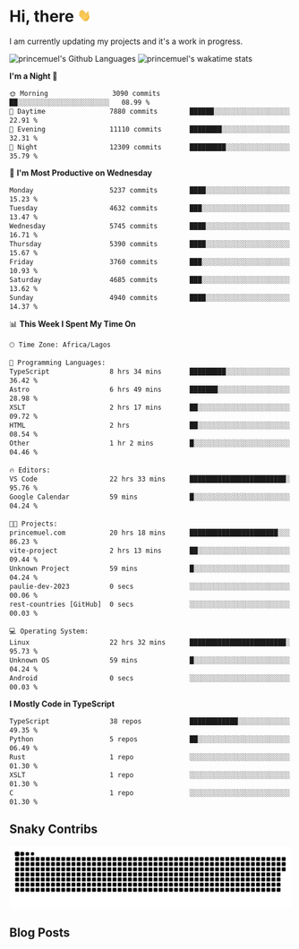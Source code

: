 # Hi, there <img src='/assets/wave.gif' alt='Just saying hello' width='24' height='24' />

<!--
**princemuel/princemuel** is a ✨ _special_ ✨ repository because its `README.md` (this file) appears on your GitHub profile.

Here are some ideas to get you started:

- 🔭 I’m currently working on ...
- 🌱 I’m currently learning ...
- 👯 I’m looking to collaborate on ...
- 🤔 I’m looking for help with ...
- 💬 Ask me about ...
- 📫 How to reach me: ...
- 😄 Pronouns: ...
- ⚡ Fun fact: ...
-->

I am currently updating my projects and it's a work in progress.

![princemuel's Github Languages](https://github-readme-stats.vercel.app/api/top-langs/?username=princemuel&text_color=586069&layout=compact&hide_border=true&title_color=0366d6&count_private=true&include_all_commits=true&theme=tokyonight&show_icons=true)
![princemuel's wakatime stats](https://github-readme-stats.vercel.app/api/wakatime?username=princemuel&text_color=586069&layout=compact&hide_border=true&title_color=0366d6&count_private=true&include_all_commits=true&theme=tokyonight&show_icons=true)

<!--START_SECTION:waka-->
**I'm a Night 🦉** 

```text
🌞 Morning                3090 commits        ██░░░░░░░░░░░░░░░░░░░░░░░   08.99 % 
🌆 Daytime                7880 commits        ██████░░░░░░░░░░░░░░░░░░░   22.91 % 
🌃 Evening                11110 commits       ████████░░░░░░░░░░░░░░░░░   32.31 % 
🌙 Night                  12309 commits       █████████░░░░░░░░░░░░░░░░   35.79 % 
```
📅 **I'm Most Productive on Wednesday** 

```text
Monday                   5237 commits        ████░░░░░░░░░░░░░░░░░░░░░   15.23 % 
Tuesday                  4632 commits        ███░░░░░░░░░░░░░░░░░░░░░░   13.47 % 
Wednesday                5745 commits        ████░░░░░░░░░░░░░░░░░░░░░   16.71 % 
Thursday                 5390 commits        ████░░░░░░░░░░░░░░░░░░░░░   15.67 % 
Friday                   3760 commits        ███░░░░░░░░░░░░░░░░░░░░░░   10.93 % 
Saturday                 4685 commits        ███░░░░░░░░░░░░░░░░░░░░░░   13.62 % 
Sunday                   4940 commits        ████░░░░░░░░░░░░░░░░░░░░░   14.37 % 
```


📊 **This Week I Spent My Time On** 

```text
🕑︎ Time Zone: Africa/Lagos

💬 Programming Languages: 
TypeScript               8 hrs 34 mins       █████████░░░░░░░░░░░░░░░░   36.42 % 
Astro                    6 hrs 49 mins       ███████░░░░░░░░░░░░░░░░░░   28.98 % 
XSLT                     2 hrs 17 mins       ██░░░░░░░░░░░░░░░░░░░░░░░   09.72 % 
HTML                     2 hrs               ██░░░░░░░░░░░░░░░░░░░░░░░   08.54 % 
Other                    1 hr 2 mins         █░░░░░░░░░░░░░░░░░░░░░░░░   04.46 % 

🔥 Editors: 
VS Code                  22 hrs 33 mins      ████████████████████████░   95.76 % 
Google Calendar          59 mins             █░░░░░░░░░░░░░░░░░░░░░░░░   04.24 % 

🐱‍💻 Projects: 
princemuel.com           20 hrs 18 mins      ██████████████████████░░░   86.23 % 
vite-project             2 hrs 13 mins       ██░░░░░░░░░░░░░░░░░░░░░░░   09.44 % 
Unknown Project          59 mins             █░░░░░░░░░░░░░░░░░░░░░░░░   04.24 % 
paulie-dev-2023          0 secs              ░░░░░░░░░░░░░░░░░░░░░░░░░   00.06 % 
rest-countries [GitHub]  0 secs              ░░░░░░░░░░░░░░░░░░░░░░░░░   00.03 % 

💻 Operating System: 
Linux                    22 hrs 32 mins      ████████████████████████░   95.73 % 
Unknown OS               59 mins             █░░░░░░░░░░░░░░░░░░░░░░░░   04.24 % 
Android                  0 secs              ░░░░░░░░░░░░░░░░░░░░░░░░░   00.03 % 
```

**I Mostly Code in TypeScript** 

```text
TypeScript               38 repos            ████████████░░░░░░░░░░░░░   49.35 % 
Python                   5 repos             ██░░░░░░░░░░░░░░░░░░░░░░░   06.49 % 
Rust                     1 repo              ░░░░░░░░░░░░░░░░░░░░░░░░░   01.30 % 
XSLT                     1 repo              ░░░░░░░░░░░░░░░░░░░░░░░░░   01.30 % 
C                        1 repo              ░░░░░░░░░░░░░░░░░░░░░░░░░   01.30 % 
```




<!--END_SECTION:waka-->

## Snaky Contribs

<img src='/assets/github-snake-dark.svg' alt='Snaky Contributions' />

## Blog Posts

<!-- BLOG-POST-LIST:START -->
<!-- BLOG-POST-LIST:END -->
